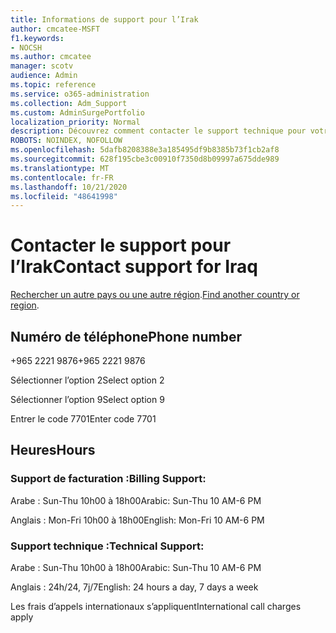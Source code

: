```yaml
---
title: Informations de support pour l’Irak
author: cmcatee-MSFT
f1.keywords:
- NOCSH
ms.author: cmcatee
manager: scotv
audience: Admin
ms.topic: reference
ms.service: o365-administration
ms.collection: Adm_Support
ms.custom: AdminSurgePortfolio
localization_priority: Normal
description: Découvrez comment contacter le support technique pour votre pays ou région.
ROBOTS: NOINDEX, NOFOLLOW
ms.openlocfilehash: 5dafb8208388e3a185495df9b8385b73f1cb2af8
ms.sourcegitcommit: 628f195cbe3c00910f7350d8b09997a675dde989
ms.translationtype: MT
ms.contentlocale: fr-FR
ms.lasthandoff: 10/21/2020
ms.locfileid: "48641998"
---
```

# <a name="contact-support-for-iraq"></a><span data-ttu-id="572be-103">Contacter le support pour l’Irak</span><span class="sxs-lookup"><span data-stu-id="572be-103">Contact support for Iraq</span></span>

<span data-ttu-id="572be-104">[Rechercher un autre pays ou une autre région](../contact-support-for-business-products.md).</span><span class="sxs-lookup"><span data-stu-id="572be-104">[Find another country or region](../contact-support-for-business-products.md).</span></span>

## <a name="phone-number"></a><span data-ttu-id="572be-105">Numéro de téléphone</span><span class="sxs-lookup"><span data-stu-id="572be-105">Phone number</span></span>
<span data-ttu-id="572be-106">+965 2221 9876</span><span class="sxs-lookup"><span data-stu-id="572be-106">+965 2221 9876</span></span>

<span data-ttu-id="572be-107">Sélectionner l’option 2</span><span class="sxs-lookup"><span data-stu-id="572be-107">Select option 2</span></span>

<span data-ttu-id="572be-108">Sélectionner l’option 9</span><span class="sxs-lookup"><span data-stu-id="572be-108">Select option 9</span></span>

<span data-ttu-id="572be-109">Entrer le code 7701</span><span class="sxs-lookup"><span data-stu-id="572be-109">Enter code 7701</span></span>

## <a name="hours"></a><span data-ttu-id="572be-110">Heures</span><span class="sxs-lookup"><span data-stu-id="572be-110">Hours</span></span>
### <a name="billing-support"></a><span data-ttu-id="572be-111">Support de facturation :</span><span class="sxs-lookup"><span data-stu-id="572be-111">Billing Support:</span></span>

<span data-ttu-id="572be-112">Arabe : Sun-Thu 10h00 à 18h00</span><span class="sxs-lookup"><span data-stu-id="572be-112">Arabic: Sun-Thu 10 AM-6 PM</span></span>

<span data-ttu-id="572be-113">Anglais : Mon-Fri 10h00 à 18h00</span><span class="sxs-lookup"><span data-stu-id="572be-113">English: Mon-Fri 10 AM-6 PM</span></span>

### <a name="technical-support"></a><span data-ttu-id="572be-114">Support technique :</span><span class="sxs-lookup"><span data-stu-id="572be-114">Technical Support:</span></span>

<span data-ttu-id="572be-115">Arabe : Sun-Thu 10h00 à 18h00</span><span class="sxs-lookup"><span data-stu-id="572be-115">Arabic: Sun-Thu 10 AM-6 PM</span></span>

<span data-ttu-id="572be-116">Anglais : 24h/24, 7j/7</span><span class="sxs-lookup"><span data-stu-id="572be-116">English: 24 hours a day, 7 days a week</span></span>

<span data-ttu-id="572be-117">Les frais d’appels internationaux s’appliquent</span><span class="sxs-lookup"><span data-stu-id="572be-117">International call charges apply</span></span>
